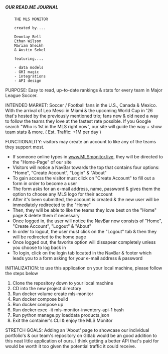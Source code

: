 #####  OUR READ.ME JOURNAL  #####


        THE MLS MONITOR

        created by....

        Deontay Bell
        Ethan Wilson
        Mariam Sheikh
        & Austin Sekel

        featuring....

        - data models
        - GHI magic
        - integrations
        - API design


PURPOSE: Easy to read, up-to-date rankings & stats for every team in Major League Soccer.

INTENDED MARKET: Soccer / Football fans in the U.S., Canada & Mexico. With the arrival of Leo Messi in Miami & the upcoming World Cup in '26 that's hosted by the previously mentioned trio; fans new & old need a way to follow the teams they love at the fastest rate possible. If you Google search "Who is 1st in the MLS right now", our site will guide the way + show team stats & more.  ( Est. Traffic: +1M per day )

FUNCTIONALITY: visitors may create an account to like any of the teams they support most.


- If someone online types in www.MLSmonitor.live, they will be directed to the "Home-Page" of our site
- Visitors will notice a NavBar towards the top that contains four options: "Home", "Create Account", "Login" & "About"
- To gain access the visitor must click on "Create Account" to fill out a form in order to become a user
- The form asks for an e-mail address, name, password & gives them the option to choose any MLS logo for their account
- After it's been submitted, the account is created & the new user will be immediately redirected to the "Home"
- Then, they will be able to like the teams they love best on the "Home" page & delete them if necessary
- Once logged in, the user will notice the NavBar now consists of "Home", "Create Account", "Logout" & "About"
- In order to logout, the user must click on the "Logout" tab & then they will be redirected to the home page
- Once logged out, the favorite option will dissapear completely unless you choose to log back in
- To login, click on the login tab located in the NavBar & footer which leads you to a form asking for your e-mail address & password


INITIALIZATION: to use this application on your local machine, please follow the steps below

1. Clone the repository down to your local machine
2. CD into the new project directory
3. Run docker volume create mls-monitor
4. Run docker compose build
5. Run docker compose up
6. Run docker exec -it mls-monitor-inventory-api-1 bash
7. Run python manage.py loaddata products.json
8. Exit the container's CLI & enjoy the MLS Monitor

STRETCH GOALS: Adding an 'About' page to showcase our individual portfolio's & our team's repository on Gitlab would be an good addition to this neat little application of ours. I think getting a better API that's paid for would be worth it too given the potential traffic it could receive.
